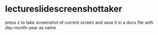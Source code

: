 # lectureslidescreenshottaker
press z to take screenshot of current screen and save it in a docx file with day-month-year as name
